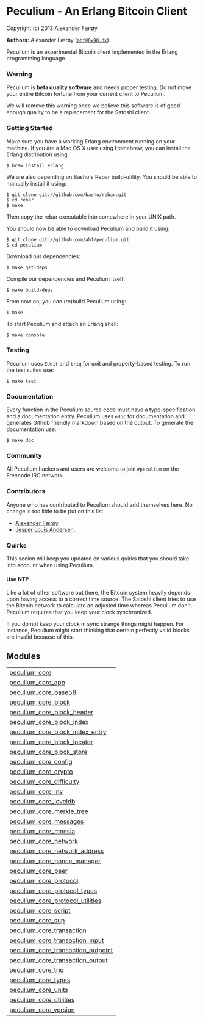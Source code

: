 

# Peculium - An Erlang Bitcoin Client #

Copyright (c) 2013 Alexander Færøy


__Authors:__ Alexander Færøy ([`ahf@0x90.dk`](mailto:ahf@0x90.dk)).

Peculium is an experimental Bitcoin client implemented in the Erlang programming language.


### <a name="Warning">Warning</a> ###

Peculium is **beta quality software** and needs proper testing. Do not move your
entire Bitcoin fortune from your current client to Peculium.

We will remove this warning once we believe this software is of good enough
quality to be a replacement for the Satoshi client.


### <a name="Getting_Started">Getting Started</a> ###

Make sure you have a working Erlang environment running on your machine. If you
are a Mac OS X user using Homebrew, you can install the Erlang distribution using:

```
$ brew install erlang
```

We are also depending on Basho's Rebar build-utility. You should be able to
manually install it using:

```
$ git clone git://github.com/basho/rebar.git
$ cd rebar
$ make
```

Then copy the rebar executable into somewhere in your UNIX path.

You should now be able to download Peculium and build it using:

```
$ git clone git://github.com/ahf/peculium.git
$ cd peculium
```

Download our dependencies:

```
$ make get-deps
```

Compile our dependencies and Peculium itself:

```
$ make build-deps
```

From now on, you can (re)build Peculium using:

```
$ make
```

To start Peculium and attach an Erlang shell:

```
$ make console
```


### <a name="Testing">Testing</a> ###

Peculium uses `EUnit` and `triq` for unit and property-based testing. To run
the test suites use:

```
$ make test
```


### <a name="Documentation">Documentation</a> ###

Every function in the Peculium source code must have a type-specification and a
documentation entry. Peculium uses `edoc` for documentation and generates
Github friendly markdown based on the output. To generate the documentation
use:

```
$ make doc
```


### <a name="Community">Community</a> ###

All Peculium hackers and users are welcome to join `#peculium` on the Freenode
IRC network.


### <a name="Contributors">Contributors</a> ###

Anyone who has contributed to Peculium should add themselves here. No change is
too little to be put on this list.

- [Alexander Færøy](https://github.com/ahf).
- [Jesper Louis Andersen](https://github.com/jlouis).


### <a name="Quirks">Quirks</a> ###

This secion will keep you updated on various quirks that you should take into
account when using Peculium.


#### <a name="Use_NTP">Use NTP</a> ####

Like a lot of other software out there, the Bitcoin system heavily depends upon
having access to a correct time source. The Satoshi client tries to use the
Bitcoin network to calculate an adjusted time whereas Peculium don't. Peculium
requires that you keep your clock synchronized.

If you do not keep your clock in sync strange things might happen. For
instance, Peculium might start thinking that certain perfectly valid blocks are
invalid because of this.


## Modules ##


<table width="100%" border="0" summary="list of modules">
<tr><td><a href="peculium_core.md" class="module">peculium_core</a></td></tr>
<tr><td><a href="peculium_core_app.md" class="module">peculium_core_app</a></td></tr>
<tr><td><a href="peculium_core_base58.md" class="module">peculium_core_base58</a></td></tr>
<tr><td><a href="peculium_core_block.md" class="module">peculium_core_block</a></td></tr>
<tr><td><a href="peculium_core_block_header.md" class="module">peculium_core_block_header</a></td></tr>
<tr><td><a href="peculium_core_block_index.md" class="module">peculium_core_block_index</a></td></tr>
<tr><td><a href="peculium_core_block_index_entry.md" class="module">peculium_core_block_index_entry</a></td></tr>
<tr><td><a href="peculium_core_block_locator.md" class="module">peculium_core_block_locator</a></td></tr>
<tr><td><a href="peculium_core_block_store.md" class="module">peculium_core_block_store</a></td></tr>
<tr><td><a href="peculium_core_config.md" class="module">peculium_core_config</a></td></tr>
<tr><td><a href="peculium_core_crypto.md" class="module">peculium_core_crypto</a></td></tr>
<tr><td><a href="peculium_core_difficulty.md" class="module">peculium_core_difficulty</a></td></tr>
<tr><td><a href="peculium_core_inv.md" class="module">peculium_core_inv</a></td></tr>
<tr><td><a href="peculium_core_leveldb.md" class="module">peculium_core_leveldb</a></td></tr>
<tr><td><a href="peculium_core_merkle_tree.md" class="module">peculium_core_merkle_tree</a></td></tr>
<tr><td><a href="peculium_core_messages.md" class="module">peculium_core_messages</a></td></tr>
<tr><td><a href="peculium_core_mnesia.md" class="module">peculium_core_mnesia</a></td></tr>
<tr><td><a href="peculium_core_network.md" class="module">peculium_core_network</a></td></tr>
<tr><td><a href="peculium_core_network_address.md" class="module">peculium_core_network_address</a></td></tr>
<tr><td><a href="peculium_core_nonce_manager.md" class="module">peculium_core_nonce_manager</a></td></tr>
<tr><td><a href="peculium_core_peer.md" class="module">peculium_core_peer</a></td></tr>
<tr><td><a href="peculium_core_protocol.md" class="module">peculium_core_protocol</a></td></tr>
<tr><td><a href="peculium_core_protocol_types.md" class="module">peculium_core_protocol_types</a></td></tr>
<tr><td><a href="peculium_core_protocol_utilities.md" class="module">peculium_core_protocol_utilities</a></td></tr>
<tr><td><a href="peculium_core_script.md" class="module">peculium_core_script</a></td></tr>
<tr><td><a href="peculium_core_sup.md" class="module">peculium_core_sup</a></td></tr>
<tr><td><a href="peculium_core_transaction.md" class="module">peculium_core_transaction</a></td></tr>
<tr><td><a href="peculium_core_transaction_input.md" class="module">peculium_core_transaction_input</a></td></tr>
<tr><td><a href="peculium_core_transaction_outpoint.md" class="module">peculium_core_transaction_outpoint</a></td></tr>
<tr><td><a href="peculium_core_transaction_output.md" class="module">peculium_core_transaction_output</a></td></tr>
<tr><td><a href="peculium_core_triq.md" class="module">peculium_core_triq</a></td></tr>
<tr><td><a href="peculium_core_types.md" class="module">peculium_core_types</a></td></tr>
<tr><td><a href="peculium_core_units.md" class="module">peculium_core_units</a></td></tr>
<tr><td><a href="peculium_core_utilities.md" class="module">peculium_core_utilities</a></td></tr>
<tr><td><a href="peculium_core_version.md" class="module">peculium_core_version</a></td></tr></table>

